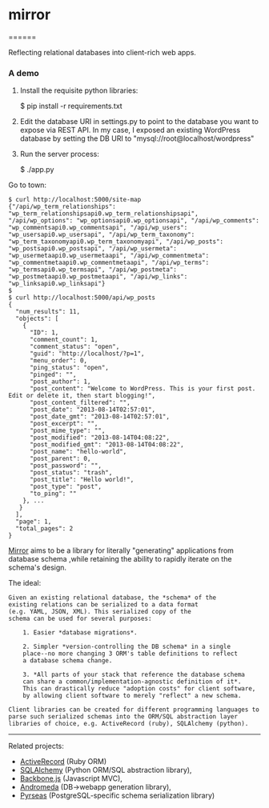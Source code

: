 # mirror
======

Reflecting relational databases into client-rich web apps.

### A demo

1. Install the requisite python libraries:

	$ pip install -r requirements.txt

2. Edit the database URI in settings.py to point to the database you want to expose via REST API.
In my case, I exposed an existing WordPress database by setting the DB URI to "mysql://root@localhost/wordpress"

3. Run the server process:

	$ ./app.py

Go to town:

	$ curl http://localhost:5000/site-map
	{"/api/wp_term_relationships": "wp_term_relationshipsapi0.wp_term_relationshipsapi", "/api/wp_options": "wp_optionsapi0.wp_optionsapi", "/api/wp_comments": "wp_commentsapi0.wp_commentsapi", "/api/wp_users": "wp_usersapi0.wp_usersapi", "/api/wp_term_taxonomy": "wp_term_taxonomyapi0.wp_term_taxonomyapi", "/api/wp_posts": "wp_postsapi0.wp_postsapi", "/api/wp_usermeta": "wp_usermetaapi0.wp_usermetaapi", "/api/wp_commentmeta": "wp_commentmetaapi0.wp_commentmetaapi", "/api/wp_terms": "wp_termsapi0.wp_termsapi", "/api/wp_postmeta": "wp_postmetaapi0.wp_postmetaapi", "/api/wp_links": "wp_linksapi0.wp_linksapi"}
	$
	$ curl http://localhost:5000/api/wp_posts
	{
	  "num_results": 11,
	  "objects": [
		{
		  "ID": 1,
		  "comment_count": 1,
		  "comment_status": "open",
		  "guid": "http://localhost/?p=1",
		  "menu_order": 0,
		  "ping_status": "open",
		  "pinged": "",
		  "post_author": 1,
		  "post_content": "Welcome to WordPress. This is your first post. Edit or delete it, then start blogging!",
		  "post_content_filtered": "",
		  "post_date": "2013-08-14T02:57:01",
		  "post_date_gmt": "2013-08-14T02:57:01",
		  "post_excerpt": "",
		  "post_mime_type": "",
		  "post_modified": "2013-08-14T04:08:22",
		  "post_modified_gmt": "2013-08-14T04:08:22",
		  "post_name": "hello-world",
		  "post_parent": 0,
		  "post_password": "",
		  "post_status": "trash",
		  "post_title": "Hello world!",
		  "post_type": "post",
		  "to_ping": ""
		}, ...
	   }
	  ],
	  "page": 1,
	  "total_pages": 2
	}

[Mirror](https://github.com/mmautner/mirror) aims to be a library 
for literally "generating" applications from database schema ,while 
retaining the ability to rapidly iterate on the schema's design.

The ideal:

    Given an existing relational database, the *schema* of the 
    existing relations can be serialized to a data format 
    (e.g. YAML, JSON, XML). This serialized copy of the 
    schema can be used for several purposes:

        1. Easier *database migrations*.

        2. Simpler *version-controlling the DB schema* in a single
        place--no more changing 3 ORM's table definitions to reflect 
        a database schema change.

        3. *All parts of your stack that reference the database schema 
        can share a common/implementation-agnostic definition of it*.
        This can drastically reduce "adoption costs" for client software,
        by allowing client software to merely "reflect" a new schema.

    Client libraries can be created for different programming languages to 
    parse such serialized schemas into the ORM/SQL abstraction layer 
    libraries of choice, e.g. ActiveRecord (ruby), SQLAlchemy (python).



-------
Related projects:

- [ActiveRecord](http://guides.rubyonrails.org/active_record_basics.html) (Ruby ORM)
- [SQLAlchemy](http://www.sqlalchemy.org/) (Python ORM/SQL abstraction library),
- [Backbone.js](http://backbonejs.org/) (Javascript MVC), 
- [Andromeda](http://www.andromeda-project.org/) (DB->webapp generation library), 
- [Pyrseas](https://geithub.com/perseas/Pyrseas) (PostgreSQL-specific schema serialization library) 
